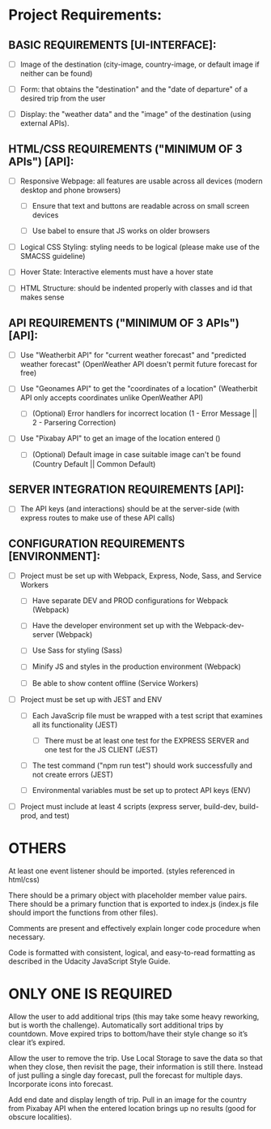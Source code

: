 # Project Requirements:


## BASIC REQUIREMENTS [UI-INTERFACE]:

- [ ] Image of the destination (city-image, country-image, or default image if neither can be found)

- [ ] Form: that obtains the "destination" and the "date of departure" of a desired trip from the user

- [ ] Display: the "weather data" and the "image" of the destination (using external APIs).


## HTML/CSS REQUIREMENTS ("MINIMUM OF 3 APIs") [API]:

- [ ] Responsive Webpage: all features are usable across all devices (modern desktop and phone browsers)

    - [ ] Ensure that text and buttons are readable across on small screen devices

    - [ ] Use babel to ensure that JS works on older browsers

- [ ] Logical CSS Styling: styling needs to be logical (please make use of the SMACSS guideline)

- [ ] Hover State: Interactive elements must have a hover state

- [ ] HTML Structure: should be indented properly with classes and id that makes sense


## API REQUIREMENTS ("MINIMUM OF 3 APIs") [API]:

- [ ] Use "Weatherbit API" for "current weather forecast" and "predicted weather forecast" (OpenWeather API doesn't permit future forecast for free)

- [ ] Use "Geonames API" to get the "coordinates of a location" (Weatherbit API only accepts coordinates unlike OpenWeather API)

    - [ ] (Optional) Error handlers for incorrect location (1 - Error Message || 2 - Parsering Correction)

- [ ] Use "Pixabay API" to get an image of the location entered ()

    - [ ] (Optional) Default image in case suitable image can't be found (Country Default || Common Default)


## SERVER INTEGRATION REQUIREMENTS [API]:

- [ ] The API keys (and interactions) should be at the server-side (with express routes to make use of these API calls)


## CONFIGURATION REQUIREMENTS [ENVIRONMENT]:

- [ ] Project must be set up with Webpack, Express, Node, Sass, and Service Workers

    - [ ] Have separate DEV and PROD configurations for Webpack (Webpack)

    - [ ] Have the developer environment set up with the Webpack-dev-server (Webpack)

    - [ ] Use Sass for styling (Sass)

    - [ ] Minify JS and styles in the production environment (Webpack)

    - [ ] Be able to show content offline (Service Workers)

- [ ] Project must be set up with JEST and ENV

    - [ ] Each JavaScrip file must be wrapped with a test script that examines all its functionality (JEST)

        - [ ] There must be at least one test for the EXPRESS SERVER and one test for the JS CLIENT (JEST)

    - [ ] The test command ("npm run test") should work successfully and not create errors (JEST)

    - [ ] Environmental variables must be set up to protect API keys (ENV)

- [ ] Project must include at least 4 scripts (express server, build-dev, build-prod, and test)




# OTHERS
At least one event listener should be imported.
(styles referenced in html/css)

There should be a primary object with placeholder member value pairs.
There should be a primary function that is exported to index.js (index.js file should import the functions from other files).

	
Comments are present and effectively explain longer code procedure when necessary.

Code is formatted with consistent, logical, and easy-to-read formatting as described in the Udacity JavaScript Style Guide.



# ONLY ONE IS REQUIRED
Allow the user to add additional trips (this may take some heavy reworking, but is worth the challenge).
Automatically sort additional trips by countdown.
Move expired trips to bottom/have their style change so it’s clear it’s expired.

Allow the user to remove the trip.
Use Local Storage to save the data so that when they close, then revisit the page, their information is still there.
Instead of just pulling a single day forecast, pull the forecast for multiple days.
Incorporate icons into forecast.

Add end date and display length of trip.
Pull in an image for the country from Pixabay API when the entered location brings up no results (good for obscure localities).